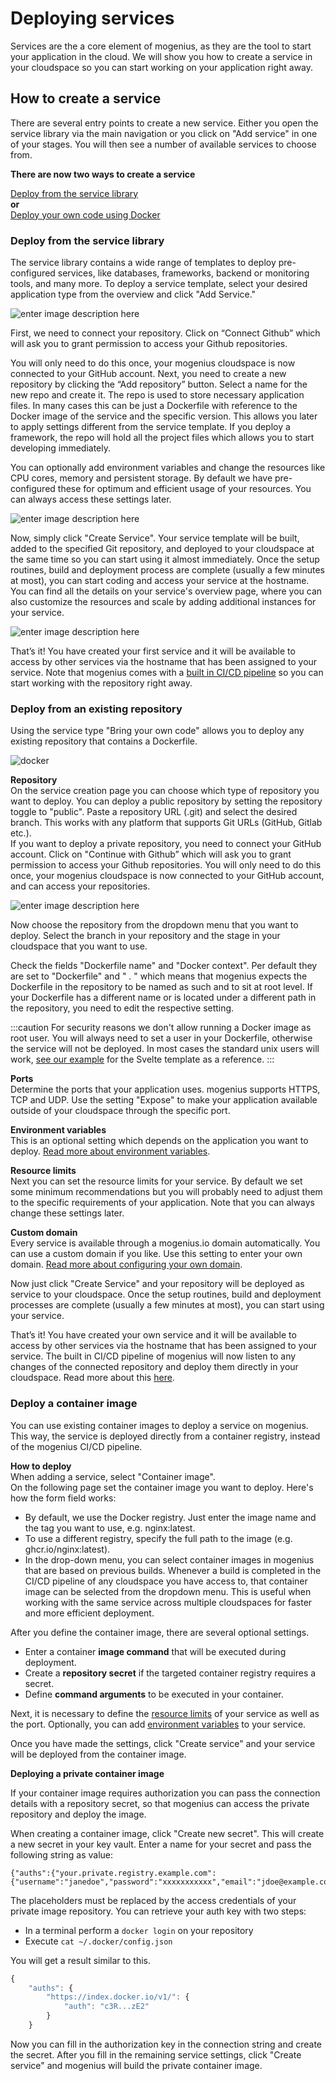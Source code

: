 ﻿# Deploying services

Services are the a core element of mogenius, as they are the tool to start your application in the cloud. We will show you how to create a service in your cloudspace so you can start working on your application right away.

## How to create a service

There are several entry points to create a new service. Either you open the service library via the main navigation or you click on "Add service" in one of your stages. You will then see a number of available services to choose from. 

**There are now two ways to create a service**

[Deploy from the service library](#deploy-from-the-service-library)  
**or**  
[Deploy your own code using Docker](#deploy-your-own-code-using-docker)

### Deploy from the service library

The service library contains a wide range of templates to deploy pre-configured services, like databases, frameworks, backend or monitoring tools, and many more. To deploy a service template, select your desired application type from the overview and click "Add Service."

![enter image description here](https://api.mogenius.com/file/id/a10b2299-99a1-4b18-82a7-097df184bfaa)

First, we need to connect your repository. Click on “Connect Github” which will ask you to grant permission to access your Github repositories.

You will only need to do this once, your mogenius cloudspace is now connected to your GitHub account.
Next, you need to create a new repository by clicking the “Add repository” button. Select a name for the new repo and create it. The repo is used to store necessary application files. In many cases this can be just a Dockerfile with reference to the Docker image of the service and the specific version. This allows you later to apply settings different from the service template. If you deploy a framework, the repo will hold all the project files which allows you to start developing immediately.

You can optionally add environment variables and change the resources like CPU cores, memory and persistent storage. By default we have pre-configured these for optimum and efficient usage of your resources. You can always access these settings later.

![enter image description here](https://api.mogenius.com/file/id/e99ae0ea-d2ab-4a86-857b-00430b9a5c40)

Now, simply click "Create Service". Your service template will be built, added to the specified Git repository, and deployed to your cloudspace at the same time so you can start using it almost immediately. Once the setup routines, build and deployment process are complete (usually a few minutes at most), you can start coding and access your service at the hostname. You can find all the details on your service's overview page, where you can also customize the resources and scale by adding additional instances for your service.

![enter image description here](https://api.mogenius.com/file/id/3a8c6249-53d0-468e-a089-987cd7861547)

That’s it! You have created your first service and it will be available to access by other services via the hostname that has been assigned to your service. Note that mogenius comes with a [built in CI/CD pipeline](./cicd-pipeline.md) so you can start working with the repository right away.

### Deploy from an existing repository

Using the service type "Bring your own code" allows you to deploy any existing repository that contains a Dockerfile.

![docker](https://api.mogenius.com/file/id/0cc4af4e-3076-41a3-848f-8af961b15a12)

**Repository**  
On the service creation page you can choose which type of repository you want to deploy. You can deploy a public repository by setting the repository toggle to "public". Paste a repository URL (.git) and select the desired branch. This works with any platform that supports Git URLs (GitHub, Gitlab etc.).  
If you want to deploy a private repository, you need to connect your GitHub account. Click on "Continue with Github” which will ask you to grant permission to access your Github repositories. You will only need to do this once, your mogenius cloudspace is now connected to your GitHub account, and can access your repositories.

![enter image description here](https://api.mogenius.com/file/id/88626d92-fa15-4d9e-8598-6a914daa633c)

Now choose the repository from the dropdown menu that you want to deploy.
Select the branch in your repository and the stage in your cloudspace that you want to use. 

Check the fields "Dockerfile name" and "Docker context". Per default they are set to "Dockerfile" and " . " which means that mogenius expects the Dockerfile in the repository to be named as such and to sit at root level. If your Dockerfile has a different name or is located under a different path in the repository, you need to edit the respective setting.

:::caution
For security reasons we don't allow running a Docker image as root user. You will always need to set a user in your Dockerfile, otherwise the service will not be deployed. In most cases the standard unix users will work, [see our example](https://github.com/mogenius/svelte-template) for the Svelte template as a reference.
:::

**Ports**  
Determine the ports that your application uses. mogenius supports HTTPS, TCP and UDP. Use the setting "Expose" to make your application available outside of your cloudspace through the specific port.

**Environment variables**  
This is an optional setting which depends on the application you want to deploy. [Read more about environment variables](./environment-variables-and-secrets.md). 

**Resource limits**  
Next you can set the resource limits for your service. By default we set some minimum recommendations but you will probably need to adjust them to the specific requirements of your application. Note that you can always change these settings later. 

**Custom domain**  
Every service is available through a mogenius.io domain automatically. You can use a custom domain if you like. Use this setting to enter your own domain. [Read more about configuring your own domain](./../getting-started/domains.md#use-your-own-domain).

Now just click "Create Service" and your repository will be deployed as service to your cloudspace. Once the setup routines, build and deployment processes are complete (usually a few minutes at most), you can start using your service.

That’s it! You have created your own service and it will be available to access by other services via the hostname that has been assigned to your service. The built in CI/CD pipeline of mogenius will now listen to any changes of the connected repository and deploy them directly in your cloudspace. Read more about this [here](./../development/cicd-pipeline.md). 

### Deploy a container image

You can use existing container images to deploy a service on mogenius. This way, the service is deployed directly from a container registry, instead of the mogenius CI/CD pipeline.

**How to deploy**  
When adding a service, select "Container image".  
On the following page set the container image you want to deploy. Here's how the form field works:
- By default, we use the Docker registry. Just enter the image name and the tag you want to use, e.g. nginx:latest.
- To use a different registry, specify the full path to the image (e.g. ghcr.io/nginx:latest).
- In the drop-down menu, you can select container images in mogenius that are based on previous builds. Whenever a build is completed in the CI/CD pipeline of any cloudspace you have access to, that container image can be selected from the dropdown menu. This is useful when working with the same service across multiple cloudspaces for faster and more efficient deployment.

After you define the container image, there are several optional settings.
- Enter a container **image command** that will be executed during deployment.
- Create a **repository secret** if the targeted container registry requires a secret.
- Define **command arguments** to be executed in your container.

Next, it is necessary to define the [resource limits](../cloud-management/resource-management.md#allocating-resources-when-you-create-a-service) of your service as well as the port. Optionally, you can add [environment variables](environment-variables-and-secrets.md) to your service.  

Once you have made the settings, click "Create service" and your service will be deployed from the container image.

**Deploying a private container image**

If your container image requires authorization you can pass the connection details with a repository secret, so that mogenius can access the private repository and deploy the image.

When creating a container image, click "Create new secret". This will create a new secret in your key vault. Enter a name for your secret and pass the following string as value:

```
{"auths":{"your.private.registry.example.com":{"username":"janedoe","password":"xxxxxxxxxxx","email":"jdoe@example.com","auth":"c3R...zE2"}}}
```

The placeholders must be replaced by the access credentials of your private image repository. You can retrieve your auth key with two steps:
- In a terminal perform a `docker login` on your repository
- Execute `cat ~/.docker/config.json`

You will get a result similar to this.
```jsx title="cat ~/.docker/config.json"
{
    "auths": {
        "https://index.docker.io/v1/": {
            "auth": "c3R...zE2"
        }
    }
```

Now you can fill in the authorization key in the connection string and create the secret. After you fill in the remaining service settings, click "Create service" and mogenius will build the private container image.
